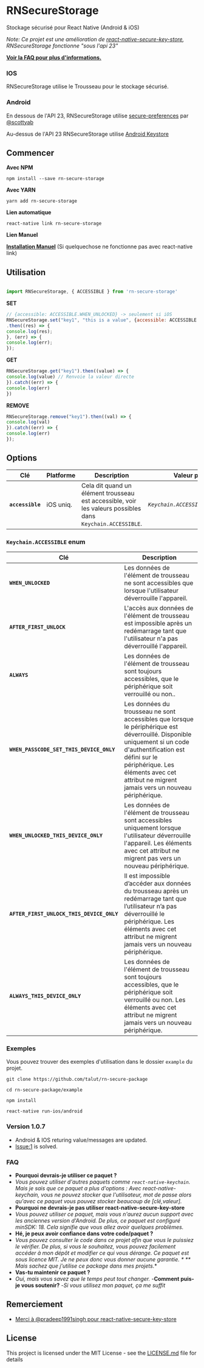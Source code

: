 # RNSecureStorage

Stockage sécurisé pour React Native (Android & iOS) 

*Note: Ce projet est une amélioration de [react-native-secure-key-store](https://github.com/pradeep1991singh/react-native-secure-key-store), RNSecureStorage fonctionne "sous l'api 23"*

**[Voir la FAQ pour plus d'informations.](#faq)**

### IOS

RNSecureStorage utilise le Trousseau pour le stockage sécurisé.

### Android

En dessous de l'API 23, RNSecureStorage utilise [secure-preferences](https://github.com/scottyab/secure-preferences/) par [@scottyab](https://github.com/scottyab)

Au-dessus de l'API 23 RNSecureStorage utilise [Android Keystore](https://developer.android.com/training/articles/keystore)

## Commencer

**Avec NPM**
```
npm install --save rn-secure-storage
```

**Avec YARN**
```
yarn add rn-secure-storage
```

**Lien automatique**

```
react-native link rn-secure-storage
```

**Lien Manuel**

**[Installation Manuel](/docs/manual-installation.md)** (Si quelquechose ne fonctionne pas avec react-native link)


## Utilisation


```javascript

import RNSecureStorage, { ACCESSIBLE } from 'rn-secure-storage'

```

**SET**
```javascript
// {accessible: ACCESSIBLE.WHEN_UNLOCKED} -> seulement si iOS
RNSecureStorage.set("key1", "this is a value", {accessible: ACCESSIBLE.WHEN_UNLOCKED})
.then((res) => {
console.log(res);
}, (err) => {
console.log(err);
});
```

**GET**
```javascript
RNSecureStorage.get("key1").then((value) => {
console.log(value) // Renvoie la valeur directe
}).catch((err) => {
console.log(err)
})
```

**REMOVE**
```javascript
RNSecureStorage.remove("key1").then((val) => {
console.log(val)
}).catch((err) => {
console.log(err)
});
```

## Options

| Clé | Platforme | Description | Valeur par défaut |
|---|---|---|---|
|**`accessible`**|iOS uniq.| Cela dit quand un élément trousseau est accessible, voir les valeurs possibles dans `Keychain.ACCESSIBLE`. |*`Keychain.ACCESSIBLE.WHEN_UNLOCKED`*|

### `Keychain.ACCESSIBLE` enum

| Clé | Description |
|-----|-------------|
|**`WHEN_UNLOCKED`**|Les données de l'élément de trousseau ne sont accessibles que lorsque l'utilisateur déverrouille l'appareil.|
|**`AFTER_FIRST_UNLOCK`**|L'accès aux données de l'élément de trousseau est impossible après un redémarrage tant que l'utilisateur n'a pas déverrouillé l'appareil.|
|**`ALWAYS`**|Les données de l'élément de trousseau sont toujours accessibles, que le périphérique soit verrouillé ou non..|
|**`WHEN_PASSCODE_SET_THIS_DEVICE_ONLY`**|Les données du trousseau ne sont accessibles que lorsque le périphérique est déverrouillé. Disponible uniquement si un code d'authentification est défini sur le périphérique. Les éléments avec cet attribut ne migrent jamais vers un nouveau périphérique.|
|**`WHEN_UNLOCKED_THIS_DEVICE_ONLY`**|Les données de l'élément de trousseau sont accessibles uniquement lorsque l'utilisateur déverrouille l'appareil. Les éléments avec cet attribut ne migrent pas vers un nouveau périphérique.|
|**`AFTER_FIRST_UNLOCK_THIS_DEVICE_ONLY`**|Il est impossible d’accéder aux données du trousseau après un redémarrage tant que l’utilisateur n’a pas déverrouillé le périphérique. Les éléments avec cet attribut ne migrent jamais vers un nouveau périphérique.|
|**`ALWAYS_THIS_DEVICE_ONLY`**|Les données de l'élément de trousseau sont toujours accessibles, que le périphérique soit verrouillé ou non. Les éléments avec cet attribut ne migrent jamais vers un nouveau périphérique.|


### Exemples

Vous pouvez trouver des exemples d'utilisation dans le dossier `example` du projet. 

```console
git clone https://github.com/talut/rn-secure-package

cd rn-secure-package/example

npm install

react-native run-ios/android
```



### Version 1.0.7
- Android & IOS returing value/messages are updated.
- [Issue:1](https://github.com/talut/rn-secure-storage/issues/1) is solved.

### FAQ

- **Pourquoi devrais-je utiliser ce paquet ?**
- *Vous pouvez utiliser d'autres paquets comme `react-native-keychain`. Mais je sais que ce paquet a plus d'options : Avec react-native-keychain, vous ne pouvez stocker que l'utilisateur, mot de passe alors qu'avec ce paquet vous pouvez stocker beaucoup de [clé,valeur].*
- **Pourquoi ne devrais-je pas utiliser react-native-secure-key-store**
- *Vous pouvez utiliser ce paquet, mais vous n'aurez aucun support avec les anciennes version d'Android. De plus, ce paquet est configuré minSDK: 18. Cela signifie que vous allez avoir quelques problèmes.*
- **Hé, je peux avoir confiance dans votre code/paquet ?**
- *Vous pouvez consulter le code dans ce projet afin que vous le puissiez le vérifier. De plus, si vous le souhaitez, vous pouvez facilement accéder à mon dépôt et modifier ce qui vous dérange. Ce paquet est sous licence MIT. Je ne peux donc vous donner aucune garantie. * ** Mais sachez que j'utilise ce package dans mes projets.**
- **Vas-tu maintenir ce paquet ?**
- *Oui, mais vous savez que le temps peut tout changer.*
-**Comment puis-je vous soutenir?**
-*Si vous utilisez mon paquet, ça me suffit*

## Remerciement

-  [Merci à @pradeep1991singh pour react-native-secure-key-store](https://github.com/pradeep1991singh/)

## License

This project is licensed under the MIT License - see the [LICENSE.md](LICENSE.md) file for details




